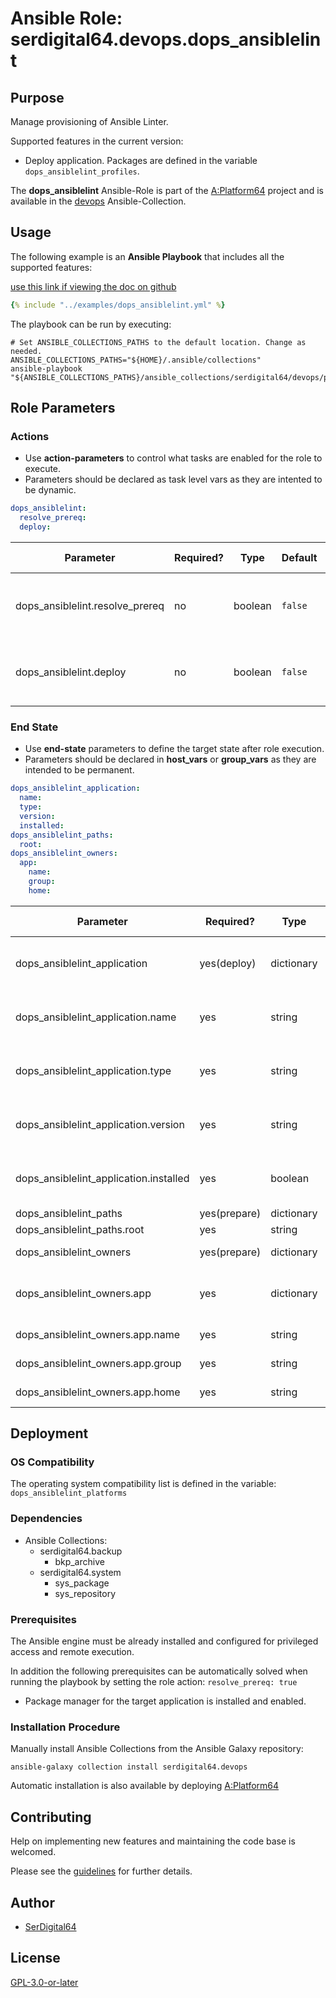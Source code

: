 # Ansible Role: serdigital64.devops.dops_ansiblelint

## Purpose

Manage provisioning of Ansible Linter.

Supported features in the current version:

- Deploy application. Packages are defined in the variable `dops_ansiblelint_profiles`.

The **dops_ansiblelint** Ansible-Role is part of the [A:Platform64](https://github.com/serdigital64/aplatform64) project and is available in the [devops](https://aplatform64.readthedocs.io/en/latest/collections/devops) Ansible-Collection.

## Usage

The following example is an **Ansible Playbook** that includes all the supported features:

[use this link if viewing the doc on github](https://github.com/aplatform64/devops/blob/main/playbooks/dops_ansiblelint.yml)

```yaml
{% include "../examples/dops_ansiblelint.yml" %}
```

The playbook can be run by executing:

```shell
# Set ANSIBLE_COLLECTIONS_PATHS to the default location. Change as needed.
ANSIBLE_COLLECTIONS_PATHS="${HOME}/.ansible/collections"
ansible-playbook "${ANSIBLE_COLLECTIONS_PATHS}/ansible_collections/serdigital64/devops/playbooks/dops_ansiblelint.yml"
```

## Role Parameters

### Actions

- Use **action-parameters** to control what tasks are enabled for the role to execute.
- Parameters should be declared as task level vars as they are intented to be dynamic.

```yaml
dops_ansiblelint:
  resolve_prereq:
  deploy:
```

| Parameter                       | Required? | Type    | Default | Purpose / Value                             |
| ------------------------------- | --------- | ------- | ------- | ------------------------------------------- |
| dops_ansiblelint.resolve_prereq | no        | boolean | `false` | Enable automatic resolution of prequisites  |
| dops_ansiblelint.deploy         | no        | boolean | `false` | Enable installation of application packages |

### End State

- Use **end-state** parameters to define the target state after role execution.
- Parameters should be declared in **host_vars** or **group_vars** as they are intended to be permanent.

```yaml
dops_ansiblelint_application:
  name:
  type:
  version:
  installed:
dops_ansiblelint_paths:
  root:
dops_ansiblelint_owners:
  app:
    name:
    group:
    home:
```

| Parameter                              | Required?    | Type       | Default               | Purpose / Value                    |
| -------------------------------------- | ------------ | ---------- | --------------------- | ---------------------------------- |
| dops_ansiblelint_application           | yes(deploy)  | dictionary |                       | Set application package end state  |
| dops_ansiblelint_application.name      | yes          | string     | `"ansiblelint"`       | Select application package name    |
| dops_ansiblelint_application.type      | yes          | string     | `"pip"`               | Select application package type    |
| dops_ansiblelint_application.version   | yes          | string     | `"latest"`            | Select application package version |
| dops_ansiblelint_application.installed | yes          | boolean    | `true`                | Set application package end state  |
| dops_ansiblelint_paths                 | yes(prepare) | dictionary |                       | Set paths                          |
| dops_ansiblelint_paths.root            | yes          | string     | `"/opt/ansiblelint"`  |                                    |
| dops_ansiblelint_owners                | yes(prepare) | dictionary |                       | Define users                       |
| dops_ansiblelint_owners.app            | yes          | dictionary |                       | Define directory structure owner   |
| dops_ansiblelint_owners.app.name       | yes          | string     | `"ansiblelint"`       | Set login name                     |
| dops_ansiblelint_owners.app.group      | yes          | string     | `"ansiblelint"`       | Set group name                     |
| dops_ansiblelint_owners.app.home       | yes          | string     | `"/home/ansiblelint"` | Set home directory                 |

## Deployment

### OS Compatibility

The operating system compatibility list is defined in the variable: `dops_ansiblelint_platforms`

### Dependencies

- Ansible Collections:
  - serdigital64.backup
    - bkp_archive
  - serdigital64.system
    - sys_package
    - sys_repository

### Prerequisites

The Ansible engine must be already installed and configured for privileged access and remote execution.

In addition the following prerequisites can be automatically solved when running the playbook by setting the role action: `resolve_prereq: true`

- Package manager for the target application is installed and enabled.

### Installation Procedure

Manually install Ansible Collections from the Ansible Galaxy repository:

```shell
ansible-galaxy collection install serdigital64.devops
```

Automatic installation is also available by deploying [A:Platform64](https://aplatform64.readthedocs.io/en/latest/#deployment)

## Contributing

Help on implementing new features and maintaining the code base is welcomed.

Please see the [guidelines](https://aplatform64.readthedocs.io/en/latest/contributing/CONTRIBUTING) for further details.

## Author

- [SerDigital64](https://serdigital64.github.io/)

## License

[GPL-3.0-or-later](https://www.gnu.org/licenses/gpl-3.0.txt)
